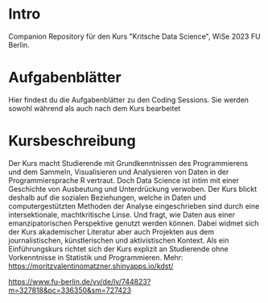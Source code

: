 # Intro 
Companion Repository für den Kurs "Kritsche Data Science", WiSe 2023 FU Berlin. 

# Aufgabenblätter
Hier findest du die Aufgabenblätter zu den Coding Sessions. Sie werden sowohl während als auch nach dem Kurs bearbeitet

# Kursbeschreibung 
Der Kurs macht Studierende mit Grundkenntnissen des Programmierens und dem Sammeln, Visualisieren und Analysieren von Daten in der Programmiersprache R vertraut. Doch Data Science ist intim mit einer Geschichte von Ausbeutung und Unterdrückung verwoben. Der Kurs blickt deshalb auf die sozialen Beziehungen, welche in Daten und computergestützten Methoden der Analyse eingeschrieben sind durch eine intersektionale, machtkritische Linse. Und fragt, wie Daten aus einer emanzipatorischen Perspektive genutzt werden können. Dabei widmet sich der Kurs akademischer Literatur aber auch Projekten aus dem journalistischen, künstlerischen und aktivistischen Kontext. Als ein Einführungskurs richtet sich der Kurs explizit an Studierende ohne Vorkenntnisse in Statistik und Programmieren. Mehr: https://moritzvalentinomatzner.shinyapps.io/kdst/ 

https://www.fu-berlin.de/vv/de/lv/744823?m=327818&pc=336350&sm=727423 
